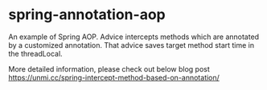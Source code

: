 # spring-annotation-aop

An example of Spring AOP. Advice intercepts methods which are annotated by a customized annotation.
That advice saves target method start time in the threadLocal.

More detailed information, please check out below blog post
https://unmi.cc/spring-intercept-method-based-on-annotation/
